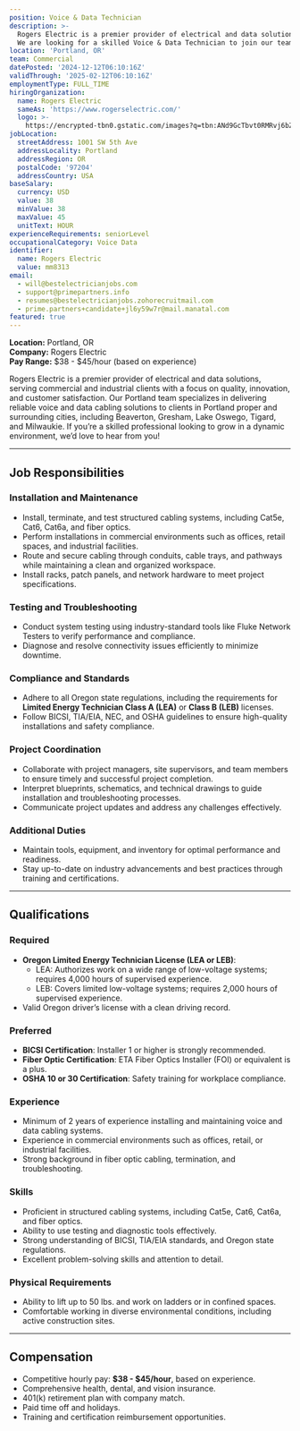 ```yaml
---
position: Voice & Data Technician
description: >-
  Rogers Electric is a premier provider of electrical and data solutions, serving commercial and industrial clients with a focus on quality, innovation, and customer satisfaction. Our Portland team specializes in delivering reliable voice and data cabling solutions to clients in Portland proper and surrounding cities, including Beaverton, Gresham, Lake Oswego, Tigard, and Milwaukie. If you’re a skilled professional looking to grow in a dynamic environment, we’d love to hear from you!   
  We are looking for a skilled Voice & Data Technician to join our team and grow their skills in the field of structured cabling. This position offers hands-on experience in commercial and industrial electrical work...
location: 'Portland, OR'
team: Commercial
datePosted: '2024-12-12T06:10:16Z'
validThrough: '2025-02-12T06:10:16Z'
employmentType: FULL_TIME
hiringOrganization:
  name: Rogers Electric
  sameAs: 'https://www.rogerselectric.com/'
  logo: >-
    https://encrypted-tbn0.gstatic.com/images?q=tbn:ANd9GcTbvt0RMRvj6bZdL81Q6HJeRVl_qflQIGgp9w&s
jobLocation:
  streetAddress: 1001 SW 5th Ave
  addressLocality: Portland
  addressRegion: OR
  postalCode: '97204'
  addressCountry: USA
baseSalary:
  currency: USD
  value: 38
  minValue: 38
  maxValue: 45
  unitText: HOUR
experienceRequirements: seniorLevel
occupationalCategory: Voice Data
identifier:
  name: Rogers Electric
  value: mm8313
email:
  - will@bestelectricianjobs.com
  - support@primepartners.info
  - resumes@bestelectricianjobs.zohorecruitmail.com
  - prime.partners+candidate+jl6y59w7r@mail.manatal.com
featured: true
---
```

**Location:** Portland, OR  
**Company:** Rogers Electric  
**Pay Range:** $38 - $45/hour (based on experience)  

Rogers Electric is a premier provider of electrical and data solutions, serving commercial and industrial clients with a focus on quality, innovation, and customer satisfaction. Our Portland team specializes in delivering reliable voice and data cabling solutions to clients in Portland proper and surrounding cities, including Beaverton, Gresham, Lake Oswego, Tigard, and Milwaukie. If you’re a skilled professional looking to grow in a dynamic environment, we’d love to hear from you!  

---

## Job Responsibilities  

### Installation and Maintenance
- Install, terminate, and test structured cabling systems, including Cat5e, Cat6, Cat6a, and fiber optics.  
- Perform installations in commercial environments such as offices, retail spaces, and industrial facilities.  
- Route and secure cabling through conduits, cable trays, and pathways while maintaining a clean and organized workspace.  
- Install racks, patch panels, and network hardware to meet project specifications.  

### Testing and Troubleshooting
- Conduct system testing using industry-standard tools like Fluke Network Testers to verify performance and compliance.  
- Diagnose and resolve connectivity issues efficiently to minimize downtime.  

### Compliance and Standards
- Adhere to all Oregon state regulations, including the requirements for **Limited Energy Technician Class A (LEA)** or **Class B (LEB)** licenses.  
- Follow BICSI, TIA/EIA, NEC, and OSHA guidelines to ensure high-quality installations and safety compliance.  

### Project Coordination
- Collaborate with project managers, site supervisors, and team members to ensure timely and successful project completion.  
- Interpret blueprints, schematics, and technical drawings to guide installation and troubleshooting processes.  
- Communicate project updates and address any challenges effectively.  

### Additional Duties
- Maintain tools, equipment, and inventory for optimal performance and readiness.  
- Stay up-to-date on industry advancements and best practices through training and certifications.  

---

## Qualifications  

### Required  
- **Oregon Limited Energy Technician License (LEA or LEB)**:  
  - LEA: Authorizes work on a wide range of low-voltage systems; requires 4,000 hours of supervised experience.  
  - LEB: Covers limited low-voltage systems; requires 2,000 hours of supervised experience.  
- Valid Oregon driver’s license with a clean driving record.  

### Preferred  
- **BICSI Certification**: Installer 1 or higher is strongly recommended.  
- **Fiber Optic Certification**: ETA Fiber Optics Installer (FOI) or equivalent is a plus.  
- **OSHA 10 or 30 Certification**: Safety training for workplace compliance.  

### Experience  
- Minimum of 2 years of experience installing and maintaining voice and data cabling systems.  
- Experience in commercial environments such as offices, retail, or industrial facilities.  
- Strong background in fiber optic cabling, termination, and troubleshooting.  

### Skills  
- Proficient in structured cabling systems, including Cat5e, Cat6, Cat6a, and fiber optics.  
- Ability to use testing and diagnostic tools effectively.  
- Strong understanding of BICSI, TIA/EIA standards, and Oregon state regulations.  
- Excellent problem-solving skills and attention to detail.  

### Physical Requirements  
- Ability to lift up to 50 lbs. and work on ladders or in confined spaces.  
- Comfortable working in diverse environmental conditions, including active construction sites.  

---

## Compensation  
- Competitive hourly pay: **$38 - $45/hour**, based on experience.  
- Comprehensive health, dental, and vision insurance.  
- 401(k) retirement plan with company match.  
- Paid time off and holidays.  
- Training and certification reimbursement opportunities. 